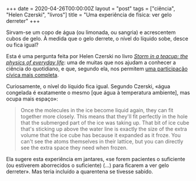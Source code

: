 +++
date = 2020-04-26T00:00:00Z
layout = "post"
tags = ["ciência", "Helen Czerski", "livros"]
title = "Uma experiência de física: ver gelo derreter"
+++

Sirvam-se um copo de água (ou limonada, ou sangria) e acrescentem cubos de gelo. À medida que o gelo derrete, o nível do líquido sobe, desce ou fica igual?

Esta é uma pergunta feita por Helen Czerski no livro [_Storm in a teacup: the physics of everyday life_](https://www.bookdepository.com/Storm-Teacup-Helen-Czerski/9781784160753): uma de muitas que nos ajudam a conhecer a ciência do quotidiano, e que, segundo ela, nos permitem [uma participação cívica mais completa](content/blog/helen-czerski-e-a-esperança-de-prestar-atenção/).

Curiosamente, o nível do líquido fica igual. Segundo Czerski, «água congelada é exatamente o mesmo [que água à temperatura ambiente], mas ocupa mais espaço»:

>Once the molecules in the ice become liquid again, they can fit together more closely. This means that they'll fit perfectly in the hole that the submerged part of the ice was taking up. That bit of ice cube that's sticking up above the water line is exactly the size of the extra volume that the ice cube has because it expanded as it froze. You can't see the atoms themselves in their lattice, but you can directly see the extra space they need when frozen.

Ela sugere esta experiência em jantares, «se forem pacientes o suficiente (ou estiverem aborrecidos o suficiente) (...) para ficarem a ver gelo derreter». Mas teria incluído a quarentena se tivesse sabido.
